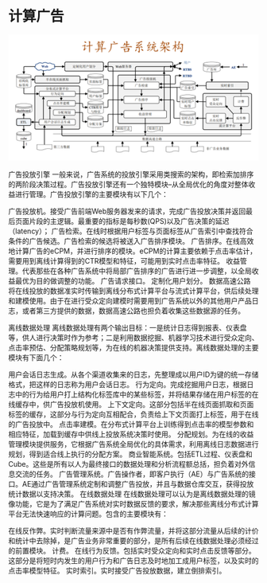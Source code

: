 # 计算广告

![search-ads.png](./search-ads.png)

广告投放引擎
一般来说，广告系统的投放引擎采用类搜索的架构，即检索加排序的两阶段决策过程。广告投放引擎还有一个独特模块–从全局优化的角度对整体收益进行管理。广告投放引擎的主要模块有以下几个：

广告投放机。接受广告前端Web服务器发来的请求，完成广告投放决策并返回最后页面片段的主逻辑。最重要的指标是每秒数(QPS)以及广告决策的延迟（latency）；
广告检索。在线时根据用户标签与页面标签从广告索引中查找符合条件的广告候选。广告检索的候选将被送入广告排序模块。
广告排序。在线高效地计算广告的eCPM，并进行排序的模块。eCPM的计算主要依赖于点击率估计，需要用到离线计算得到的CTR模型和特征，可能用到实时点击率特征。
收益管理。代表那些在各种广告系统中将局部广告排序的广告进行进一步调整，以全局收益最优为目的做调整的功能。
广告请求接口。
定制化用户划分。
数据高速公路
将在线投放的数据准实时传输到离线分布式计算平台与流式计算平台，供后续处理和建模使用。由于在进行受众定向建模时需要用到广告系统以外的其他用户产品日志，或者第三方提供的数据，数据高速公路也担负着收集这些数据源的任务。

离线数据处理
离线数据处理有两个输出目标：一是统计日志得到报表、仪表盘等，供人进行决策时作为参考；二是利用数据挖掘、机器学习技术进行受众定向、点击率预估、分配策略规划等，为在线的机器决策提供支持。离线数据处理的主要模块有下面几个：

用户会话日志生成。从各个渠道收集来的日志，先整理成以用户ID为键的统一存储格式，把这样的日志称为用户会话日志。
行为定向。完成挖掘用户日志，根据日志中的行为给用户打上结构化标签库中的某些标签，并将结果存储在用户标签的在线缓存中，供广告投放机使用。
上下文定向。这部分包括半在线页面抓取和页面标签的缓存，这部分与行为定向互相配合，负责给上下文页面打上标签，用于在线的广告投放中。
点击率建模。在分布式计算平台上训练得到点击率的模型参数和相应特征，加载到缓存中供线上投放系统决策时使用。
分配规划。为在线的收益管理模块提供服务，它根据广告系统全局优化的具体需求，利用离线日志数据进行规划，得到适合线上执行的分配方案。
商业智能系统。包括ETL过程、仪表盘和Cube。这些是所有以人为最终接口的数据处理和分析流程额总括，担负着对外信息交流的任务。
广告管理系统。广告操作者，即客户执行（AE）与广告系统的接口。AE通过广告管理系统定制和调整广告投放，并且与数据仓库交互，获得投放统计数据以支持决策。
在线数据处理
在线数据处理可以认为是离线数据处理的镜像功能，它是为了满足广告系统对实时数据反馈的要求，解决那些离线分布式计算平台无法快速响应的计算问题。包含的主要模块有：

在线反作弊。实时判断流量来源中是否有作弊流量，并将这部分流量从后续的计价和统计中去除掉，是广告业务非常重要的部分，是所有后续在线数据处理必须经过的前置模块。
计费。
在线行为反馈。包括实时受众定向和实时点击反馈等部分。这部分是将短时内发生的用户行为和广告日志及时地加工成用户标签，以及实时的点击率模型特征。
实时索引。实时接受广告投放数据，建立倒排索引。
